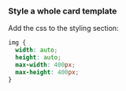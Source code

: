 
### Style a whole card template
Add the css to the styling section:
```css
img {
  width: auto;
  height: auto;
  max-width: 400px;
  max-height: 400px;
}
```